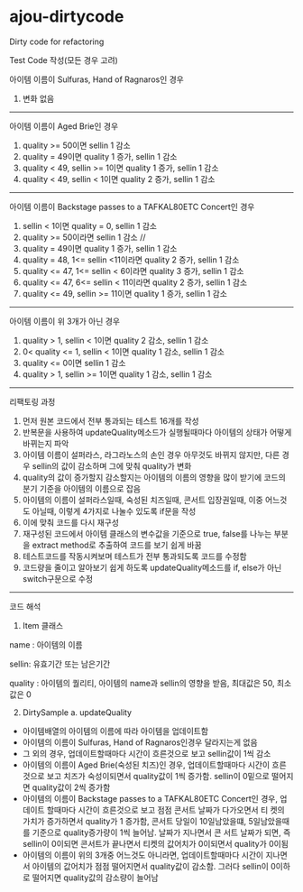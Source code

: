 # ajou-dirtycode
Dirty code for refactoring


Test Code 작성(모든 경우 고려)

아이템 이름이 Sulfuras, Hand of Ragnaros인 경우
   1) 변화 없음
------------------------------------------------------------------------------
아이템 이름이 Aged Brie인 경우
   1) quality >= 50이면 sellin 1 감소
   2) quality = 49이면 quality 1 증가, sellin 1 감소
   3) quality < 49, sellin >= 1이면 quality 1 증가, sellin 1 감소
   4) quality < 49, sellin < 1이면 quality 2 증가, sellin 1 감소
-------------------------------------------------------------------------------
아이템 이름이 Backstage passes to a TAFKAL80ETC Concert인 경우
   1) sellin < 1이면 quality = 0, sellin 1 감소
   2) quality >= 50이라면 sellin 1 감소 //
   3) quality = 49이면 quality 1 증가, sellin 1 감소
   4) quality = 48, 1<= sellin <11이라면 quality 2 증가, sellin 1 감소
   5) quality <= 47, 1<= sellin < 6이라면 quality 3 증가, sellin 1 감소
   6) quality <= 47, 6<= sellin < 11이라면 quality 2 증가, sellin 1 감소
   7) quality <= 49, sellin >= 11이면 quality 1 증가, sellin 1 감소
--------------------------------------------------------------------------------
아이템 이름이 위 3개가 아닌 경우
   1) quality > 1, sellin < 1이면 quality 2 감소, sellin 1 감소
   2) 0< quality <= 1, sellin < 1이면 quality 1 감소, sellin 1 감소
   3) quality <= 0이면 sellin 1 감소
   4) quality > 1, sellin >= 1이면 quality 1 감소, sellin 1 감소
   
----------------------------------------------------------------------------------
리팩토링 과정
   1) 먼저 원본 코드에서 전부 통과되는 테스트 16개를 작성
   1) 반복문을 사용하여 updateQuality메소드가 실행될때마다 아이템의 상태가 어떻게 바뀌는지 파악
   2) 아이템 이름이 설퍼라스, 라그라노스의 손인 경우 아무것도 바뀌지 않지만, 다른 경우 sellin의 값이 감소하며 그에 맞춰 quality가 변화
   3) quality의 값이 증가할지 감소할지는 아이템의 이름의 영향을 많이 받기에 코드의 분기 기준을 아이템의 이름으로 잡음
   4) 아이템의 이름이 설퍼라스일때, 숙성된 치즈일때, 콘서트 입장권일때, 이중 어느것도 아닐때, 이렇게 4가지로 나눌수 있도록 if문을 작성
   5) 이에 맞춰 코드를 다시 재구성
   6) 재구성된 코드에서 아이템 클래스의 변수값을 기준으로 true, false를 나누는 부분을 extract method로 추출하여 코드를 보기 쉽게 바꿈
   8) 테스트코드를 작동시켜보며 테스트가 전부 통과되도록 코드를 수정함
   9) 코드량을 줄이고 알아보기 쉽게 하도록 updateQuality메소드를 if, else가 아닌 switch구문으로 수정
----------------------------------------------------------------------------------
코드 해석
   1) Item 클래스
   
   name : 아이템의 이름
   
   sellin: 유효기간 또는 남은기간
   
   quality : 아이템의 퀄리티, 아이템의 name과 sellin의 영향을 받음, 최대값은 50, 최소값은 0
   
   2) DirtySample
   a. updateQuality
   - 아이템배열의 아이템의 이름에 따라 아이템을 업데이트함
   - 아이템의 이름이 Sulfuras, Hand of Ragnaros인경우 달라지는게 없음
   - 그 외의 경우, 업데이트할때마다 시간이 흐른것으로 보고 sellin값이 1씩 감소
   - 아이템의 이름이 Aged Brie(숙성된 치즈)인 경우, 업데이트할때마다 시간이 흐른것으로 보고 치즈가 숙성이되면서 quality값이 1씩 증가함. sellin이      0밑으로 떨어지면 quality값이 2씩 증가함
   - 아이템의 이름이 Backstage passes to a TAFKAL80ETC Concert인 경우, 업데이트 할때마다 시간이 흐른것으로 보고 점점 콘서트 날짜가 다가오면서 티      켓의 가치가 증가하면서 quality가 1 증가함, 콘서트 당일이 10일남았을떄, 5일남았을때를 기준으로 quality증가량이 1씩 늘어남. 날짜가 지나면서 콘      서트 날짜가 되면, 즉 sellin이 0이되면 콘서트가 끝나면서 티켓의 값어치가 0이되면서 quality가 0이됨
   - 아이템의 이름이 위의 3개중 어느것도 아니라면, 업데이트할때마다 시간이 지나면서 아이템의 값어치가 점점 떨어지면서 quality값이 감소함. 그러다        sellin이 0이하로 떨어지면 quality값의 감소량이 늘어남
